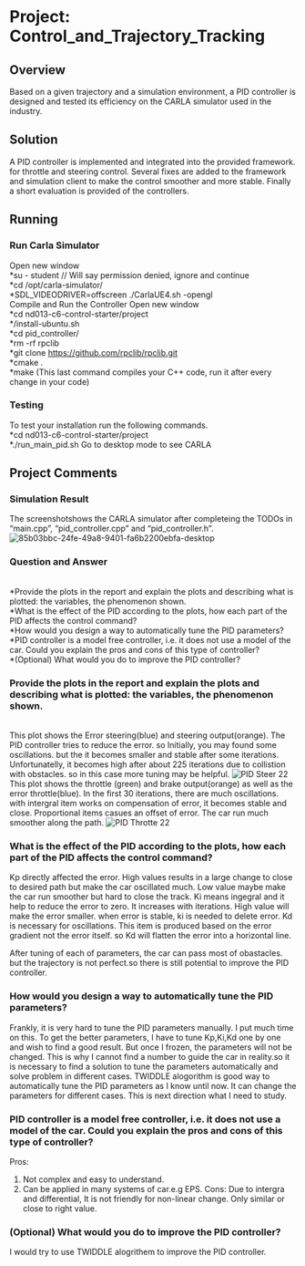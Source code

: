 # Project: Control_and_Trajectory_Tracking
## Overview
Based on a given trajectory and a simulation environment, a PID controller is designed and tested its efficiency on the CARLA simulator used in the industry.
## Solution
A PID controller is implemented and integrated into the provided framework.  for throttle and steering control. Several fixes are added to the framework and simulation client to make the control smoother and more stable. Finally a short evaluation is provided of the controllers.
## Running
### Run Carla Simulator
Open new window
<br> *su - student // Will say permission denied, ignore and continue
<br> *cd /opt/carla-simulator/
<br> *SDL_VIDEODRIVER=offscreen ./CarlaUE4.sh -opengl
<br> Compile and Run the Controller
Open new window
<br> *cd nd013-c6-control-starter/project
<br> */install-ubuntu.sh
<br> *cd pid_controller/
<br> *rm -rf rpclib
<br> *git clone https://github.com/rpclib/rpclib.git
<br> *cmake .
<br> *make (This last command compiles your C++ code, run it after every change in your code)
### Testing
To test your installation run the following commands.
<br> *cd nd013-c6-control-starter/project
<br> *./run_main_pid.sh Go to desktop mode to see CARLA
## Project Comments
### Simulation Result
The screenshotshows the CARLA simulator after completeing the TODOs in “main.cpp”, “pid_controller.cpp” and “pid_controller.h”.
![85b03bbc-24fe-49a8-9401-fa6b2200ebfa-desktop](https://user-images.githubusercontent.com/99339837/169652903-d9fcef49-3511-43fc-b4c0-04217f9a27c2.jpeg)

### Question and Answer
<br> *Provide the plots in the report and explain the plots and describing what is plotted: the variables, the phenomenon shown.
<br> *What is the effect of the PID according to the plots, how each part of the PID affects the control command?
<br> *How would you design a way to automatically tune the PID parameters?
<br> *PID controller is a model free controller, i.e. it does not use a model of the car. Could you explain the pros and cons of this type of controller?
<br> *(Optional) What would you do to improve the PID controller?
###  Provide the plots in the report and explain the plots and describing what is plotted: the variables, the phenomenon shown.
<br> This plot shows the Error steering(blue) and steering output(orange). The PID controller tries to reduce the error. so Initially, you may found some oscillations. but the it becomes smaller and stable after some iterations. Unfortunatelly, it becomes high after about 225 iterations due to collistion with obstacles. so in this case more tuning may be helpful.
![PID Steer 22](https://user-images.githubusercontent.com/99339837/169652605-300deff9-1a1c-440d-82d0-5b8c70d3417b.jpg)
This plot shows the throttle (green) and brake output(orange) as well as the error throttle(blue). In the first 30 iterations, there are much oscillations. with intergral item works on compensation of error, it becomes stable and close. Proportional items casues an offset of error. The car run much smoother along the path.
![PID Throtte 22](https://user-images.githubusercontent.com/99339837/169652667-1f778ee8-da2c-4731-ae8d-7edb6527b484.jpg)

###  What is the effect of the PID according to the plots, how each part of the PID affects the control command?
Kp directly affected the error. High values results in a large change to close to desired path but make the car oscillated much. Low value maybe make the car run smoother but hard to close the track.
Ki means ingegral and it help to reduce the error to zero. It increases with iterations. High value will make the error smaller. when error is stable, ki is needed to delete error.
Kd is necessary for oscillations. This item is produced based on the error gradient not the error itself. so Kd will flatten the error into a horizontal line.

After tuning of each of parameters, the car can pass most of obastacles. but the trajectory is not perfect.so there is still potential to improve the PID controller.

### How would you design a way to automatically tune the PID parameters?
Frankly, it is very hard to tune the PID parameters manually. I put much time on this. To get the better parameters, I have to tune Kp,Ki,Kd one by one and wish to find a good result. But once I frozen, the parameters will not be changed. This is why I cannot find a number to guide the car in reality.so it is necessary to find a solution to tune the parameters automatically and solve problem in different cases.
TWIDDLE alogorithm is good way to automatically tune the PID parameters as I know until now. It can change the parameters for different cases. This is next direction what I need to study.

### PID controller is a model free controller, i.e. it does not use a model of the car. Could you explain the pros and cons of this type of controller?
Pros:
1. Not complex and easy to understand. 
2. Can be applied in many systems of car.e.g EPS.
Cons:
Due to intergra and differential, It is not friendly for non-linear change. Only similar or close to right value. 

### (Optional) What would you do to improve the PID controller?
I would try to use TWIDDLE alogrithem to improve the PID controller.

